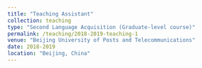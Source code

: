 ```yaml
---
title: "Teaching Assistant"
collection: teaching
type: "Second Language Acquisition (Graduate-level course)"
permalink: /teaching/2018-2019-teaching-1
venue: "Beijing University of Posts and Telecommunications"
date: 2018-2019
location: "Beijing, China"
---
```


